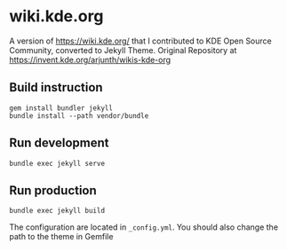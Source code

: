 # wiki.kde.org

A version of https://wiki.kde.org/ that I contributed to KDE Open Source Community, converted to Jekyll Theme. Original Repository at https://invent.kde.org/arjunth/wikis-kde-org

## Build instruction

```
gem install bundler jekyll
bundle install --path vendor/bundle
```

## Run development

```
bundle exec jekyll serve
```

## Run production

```
bundle exec jekyll build
```

The configuration are located in `_config.yml`. You should also change the path to the theme in Gemfile
